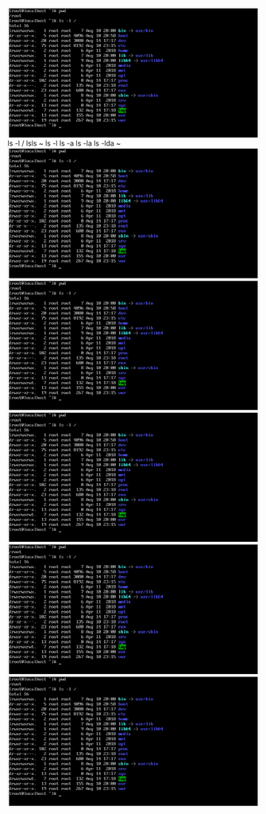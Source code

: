![alt text](/m5/task5.2/Linux2.1.PNG) <br />
ls -l / lsls ~ ls -l ls -a ls -la ls -lda ~ 
![alt text](/m5/task5.2/Linux2.1.PNG) <br />
![alt text](/m5/task5.2/Linux2.1.PNG) <br />
![alt text](/m5/task5.2/Linux2.1.PNG) <br />
![alt text](/m5/task5.2/Linux2.1.PNG) <br />
![alt text](/m5/task5.2/Linux2.1.PNG) <br />
